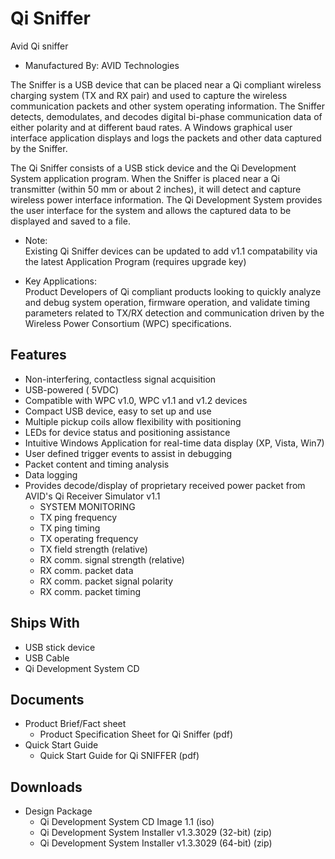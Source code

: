 # Qi Sniffer
Avid Qi sniffer
- Manufactured By: AVID Technologies

The Sniffer is a USB device that can be placed near a Qi compliant wireless charging system (TX and RX pair) and used to capture the wireless communication packets and other system operating information. The Sniffer detects, demodulates, and decodes digital bi-phase communication data of either polarity and at different baud rates. A Windows graphical user interface application displays and logs the packets and other data captured by the Sniffer.  

The Qi Sniffer consists of a USB stick device and the Qi Development System application program. When the Sniffer is placed near a Qi transmitter (within 50 mm or about 2 inches), it will detect and capture wireless power interface information. The Qi Development System provides the user interface for the system and allows the captured data to be displayed and saved to a file.

- Note:  
Existing Qi Sniffer devices can be updated to add v1.1 compatability via the latest Application Program (requires upgrade key)

- Key Applications:   
Product Developers of Qi compliant products looking to quickly analyze and debug system operation, firmware operation, and validate timing parameters related to TX/RX detection and communication driven by the Wireless Power Consortium (WPC) specifications.

## Features
- Non-interfering, contactless signal acquisition
- USB-powered ( 5VDC)
- Compatible with WPC v1.0, WPC v1.1 and v1.2 devices
- Compact USB device, easy to set up and use
- Multiple pickup coils allow flexibility with positioning
- LEDs for device status and positioning assistance
- Intuitive Windows Application for real-time data display (XP, Vista, Win7)
- User defined trigger events to assist in debugging
- Packet content and timing analysis
- Data logging
- Provides decode/display of proprietary received power packet from AVID's Qi Receiver Simulator v1.1
  - SYSTEM MONITORING
  - TX ping frequency
  - TX ping timing
  - TX operating frequency
  - TX field strength (relative)
  - RX comm. signal strength (relative)
  - RX comm. packet data
  - RX comm. packet signal polarity
  - RX comm. packet timing

## Ships With
- USB stick device
- USB Cable
- Qi Development System CD

## Documents
- Product Brief/Fact sheet
  - Product Specification Sheet for Qi Sniffer (pdf)
- Quick Start Guide
  - Quick Start Guide for Qi SNIFFER (pdf)

## Downloads
- Design Package
  - Qi Development System CD Image 1.1 (iso)
  - Qi Development System Installer v1.3.3029 (32-bit) (zip)
  - Qi Development System Installer v1.3.3029 (64-bit) (zip)
 
